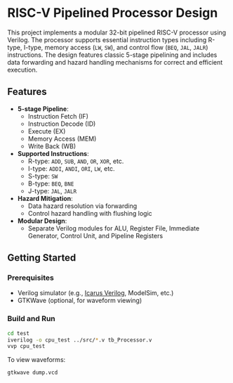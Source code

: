 # RISC-V Pipelined Processor Design

This project implements a modular 32-bit pipelined RISC-V processor using Verilog. The processor supports essential instruction types including R-type, I-type, memory access (`LW`, `SW`), and control flow (`BEQ`, `JAL`, `JALR`) instructions. The design features classic 5-stage pipelining and includes data forwarding and hazard handling mechanisms for correct and efficient execution.

## Features

- **5-stage Pipeline**:
  - Instruction Fetch (IF)
  - Instruction Decode (ID)
  - Execute (EX)
  - Memory Access (MEM)
  - Write Back (WB)
- **Supported Instructions**:
  - R-type: `ADD`, `SUB`, `AND`, `OR`, `XOR`, etc.
  - I-type: `ADDI`, `ANDI`, `ORI`, `LW`, etc.
  - S-type: `SW`
  - B-type: `BEQ`, `BNE`
  - J-type: `JAL`, `JALR`
- **Hazard Mitigation**:
  - Data hazard resolution via forwarding
  - Control hazard handling with flushing logic
- **Modular Design**:
  - Separate Verilog modules for ALU, Register File, Immediate Generator, Control Unit, and Pipeline Registers

## Getting Started

### Prerequisites

- Verilog simulator (e.g., [Icarus Verilog](http://iverilog.icarus.com/), ModelSim, etc.)
- GTKWave (optional, for waveform viewing)

### Build and Run

```bash
cd test
iverilog -o cpu_test ../src/*.v tb_Processor.v
vvp cpu_test
```

To view waveforms:
```bash
gtkwave dump.vcd
```
